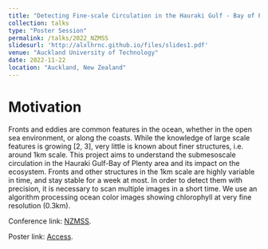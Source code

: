 ```yaml
---
title: "Detecting Fine-scale Circulation in the Hauraki Gulf - Bay of Plenty"
collection: talks
type: "Poster Session"
permalink: /talks/2022_NZMSS
slidesurl: 'http://alxlhrnc.github.io/files/slides1.pdf'
venue: "Auckland University of Technology"
date: 2022-11-22
location: "Auckland, New Zealand"
---
```


# Motivation
Fronts and eddies are common features in the ocean, whether in the open sea environment, or along the coasts. While the knowledge of large scale features is growing [2, 3], very little is known about finer structures, i.e. around 1km scale.
This project aims to understand the submesoscale circulation in the Hauraki Gulf-Bay of Plenty area and its impact on the ecosystem. Fronts and other structures in the 1km scale are highly variable in time, and stay stable for a week at most. In order to detect them with precision, it is necessary to scan multiple images in a short time. We use an algorithm processing ocean color images showing chlorophyll at very fine resolution (0.3km).

Conference link: [NZMSS](https://www.waitiwaita.co.nz/).

Poster link: [Access](http://alxlhrnc.github.io/files/2022_11_22_Poster.pdf).
